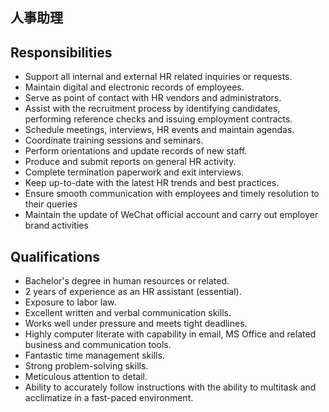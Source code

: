 ## 人事助理


## Responsibilities

 - Support all internal and external HR related inquiries or requests.
 - Maintain digital and electronic records of employees.
 - Serve as point of contact with HR vendors and administrators.
 - Assist with the recruitment process by identifying candidates, performing reference checks and issuing employment contracts.
 - Schedule meetings, interviews, HR events and maintain agendas.
 - Coordinate training sessions and seminars.
 - Perform orientations and update records of new staff.
 - Produce and submit reports on general HR activity.
 - Complete termination paperwork and exit interviews.
 - Keep up-to-date with the latest HR trends and best practices.
 - Ensure smooth communication with employees and timely resolution to their queries
 - Maintain the update of WeChat official account and carry out employer brand activities


## Qualifications

 - Bachelor's degree in human resources or related.
 - 2 years of experience as an HR assistant (essential).
 - Exposure to labor law.
 - Excellent written and verbal communication skills.
 - Works well under pressure and meets tight deadlines.
 - Highly computer literate with capability in email, MS Office and related business and communication tools.
 - Fantastic time management skills.
 - Strong problem-solving skills.
 - Meticulous attention to detail.
 - Ability to accurately follow instructions with the ability to multitask and acclimatize in a fast-paced environment.
